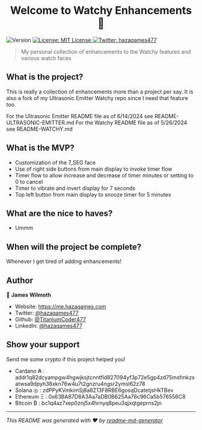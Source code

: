 <h1 align="center">Welcome to Watchy Enhancements 👋</h1>
<p>
  <img alt="Version" src="https://img.shields.io/badge/version-0.1-blue.svg?cacheSeconds=2592000" />
  <a href="#" target="_blank">
    <img alt="License: MIT License" src="https://img.shields.io/badge/License-MIT License-yellow.svg" />
  </a>
  <a href="https://twitter.com/hazaqames477" target="_blank">
    <img alt="Twitter: hazaqames477" src="https://img.shields.io/twitter/follow/hazaqames477.svg?style=social" />
  </a>
</p>

> My personal collection of enhancements to the Watchy features and various watch faces

## What is the project?

This is really a collection of enhancements more than a project per say. It is also a fork of my Ultrasonic Emitter Watchy repo since I need that feature too.

For the Ultrasonic Emitter README file as of 6/14/2024 see README-ULTRASONIC-EMITTER.md
For the Watchy README file as of 5/26/2024 see README-WATCHY.md

## What is the MVP?

* Customization of the 7_SEG face
* Use of right side buttons from main display to invoke timer flow
* Timer flow to allow increase and decrease of timer minutes or setting to 0 to cancel
* Timer to vibrate and invert display for 7 seconds
* Top left button from main display to snooze timer for 5 minutes

## What are the nice to haves?

* Ummm

## When will the project be complete?

Whenever I get tired of adding enhancements!

## Author

👤 **James Wilmoth**

* Website: https://me.hazaqames.com
* Twitter: [@hazaqames477](https://twitter.com/hazaqames477)
* Github: [@TitaniumCoder477](https://github.com/TitaniumCoder477)
* LinkedIn: [@hazaqames477](https://linkedin.com/in/hazaqames477)

## Show your support

Send me some crypto if this project helped you!

* Cardano ₳  : addr1q82dcyampgw4hgwjksjtcnntfld827094yf3p72e5gp4zd75msfmkzsatwsa9dpyh38xkn76w4u7t2gnzru4ngsr2ymsl62z78
* Solana ◎   : zdPPyKVmkimSj8a8Z13F8RBE6gosqDcatetjsHkTBev
* Ethereum Ξ : 0x63BA87D8A3Aa7aDB0B625Aa78c96Ca5b576556C8
* Bitcoin ₿  : bc1q4az7xep0znj5x4hrnyq8peu3qjxqtgeprns2jn

***
_This README was generated with ❤️ by [readme-md-generator](https://github.com/kefranabg/readme-md-generator)_
